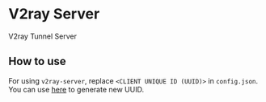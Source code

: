# V2ray Server

V2ray Tunnel Server

## How to use

For using `v2ray-server`, replace `<CLIENT UNIQUE ID (UUID)>` in `config.json`.
You can use [here](https://www.guidgenerator.com/) to generate new UUID.
